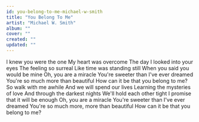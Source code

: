 ```yaml
---
id: you-belong-to-me-michael-w-smith
title: "You Belong To Me"
artist: "Michael W. Smith"
album: ""
cover: ""
created: ""
updated: ""
---
```


I knew you were the one
My heart was overcome
The day I looked into your eyes
The feeling so surreal
Like time was standing still
When you said you would be mine
Oh, you are a miracle
You're sweeter than I've ever dreamed
You're so much more than beautiful
How can it be that you belong to me?
So walk with me awhile
And we will spend our lives
Learning the mysteries of love
And through the darkest nights
We'll hold each other tight
I promise that it will be enough
Oh, you are a miracle
You're sweeter than I've ever dreamed
You're so much more, more than beautiful
How can it be that you belong to me?